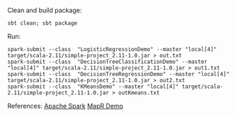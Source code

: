 Clean and build package:
```
sbt clean; sbt package
```

Run:
```
spark-submit --class  "LogisticRegressionDemo" --master "local[4]" target/scala-2.11/simple-project_2.11-1.0.jar > out.txt
spark-submit --class  "DecisionTreeClassificationDemo" --master "local[4]" target/scala-2.11/simple-project_2.11-1.0.jar > out1.txt
spark-submit --class  "DecisionTreeRegressionDemo" --master "local[4]" target/scala-2.11/simple-project_2.11-1.0.jar > out2.txt
spark-submit --class  "KMeansDemo" --master "local[4]" target/scala-2.11/simple-project_2.11-1.0.jar > outKmeans.txt
```

References:
[Apache Spark](https://github.com/apache/spark)
[MapR Demo](https://github.com/mapr/mapr-demos)
